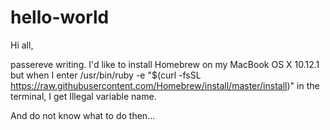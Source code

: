 # hello-world

Hi all,

passereve writing. I'd like to install Homebrew on my MacBook OS X 10.12.1 but when I enter 
/usr/bin/ruby -e "$(curl -fsSL https://raw.githubusercontent.com/Homebrew/install/master/install)" in the terminal, I get
Illegal variable name.

And do not know what to do then...
